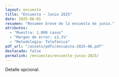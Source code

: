 ```yaml
---
layout: encuesta
title: "Encuesta — Junio 2025"
date: 2025-06-01
resumen: "Resumen breve de la encuesta de junio."
atributos:
  - "Muestra: 1.000 casos"
  - "Margen de error: ±3,1%"
  - "Metodología: Telefónica"
pdf_url: "/assets/pdfs/encuesta-2025-06.pdf"
destacado: false
permalink: /encuestas/encuesta-junio-2025/
---
```


Detalle opcional.
